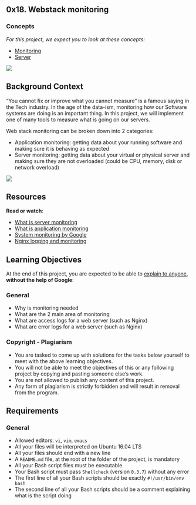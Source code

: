 ## 0x18. Webstack monitoring

### Concepts

_For this project, we expect you to look at these concepts:_

*   [Monitoring](/concepts/13)
*   [Server](/concepts/67)

![](https://s3.amazonaws.com/intranet-projects-files/holbertonschool-sysadmin_devops/281/hb3pAsO.png)

Background Context
------------------

“You cannot fix or improve what you cannot measure” is a famous saying in the Tech industry. In the age of the data-ism, monitoring how our Software systems are doing is an important thing. In this project, we will implement one of many tools to measure what is going on our servers.

Web stack monitoring can be broken down into 2 categories:

*   Application monitoring: getting data about your running software and making sure it is behaving as expected
*   Server monitoring: getting data about your virtual or physical server and making sure they are not overloaded (could be CPU, memory, disk or network overload)

![](https://s3.amazonaws.com/intranet-projects-files/holbertonschool-sysadmin_devops/281/ktCXnhE.jpg)

Resources
---------

**Read or watch**:

*   [What is server monitoring](/rltoken/km_XUDAfXEBoXZQsIWEo5Q "What is server monitoring")
*   [What is application monitoring](/rltoken/z9jsikINjrsUo2QY5_Xz8g "What is application monitoring")
*   [System monitoring by Google](/rltoken/_8KIbIUNzMgKi_LiGMBWAw "System monitoring by Google")
*   [Nginx logging and monitoring](/rltoken/V3GsrDcMHPdgrizShj4RCg "Nginx logging and monitoring")

Learning Objectives
-------------------

At the end of this project, you are expected to be able to [explain to anyone](/rltoken/Bd9r8twsVT3S_8j7-kOLrg "explain to anyone"), **without the help of Google**:

### General

*   Why is monitoring needed
*   What are the 2 main area of monitoring
*   What are access logs for a web server (such as Nginx)
*   What are error logs for a web server (such as Nginx)

### Copyright - Plagiarism

*   You are tasked to come up with solutions for the tasks below yourself to meet with the above learning objectives.
*   You will not be able to meet the objectives of this or any following project by copying and pasting someone else’s work.
*   You are not allowed to publish any content of this project.
*   Any form of plagiarism is strictly forbidden and will result in removal from the program.

Requirements
------------

### General

*   Allowed editors: `vi`, `vim`, `emacs`
*   All your files will be interpreted on Ubuntu 16.04 LTS
*   All your files should end with a new line
*   A `README.md` file, at the root of the folder of the project, is mandatory
*   All your Bash script files must be executable
*   Your Bash script must pass `Shellcheck` (version `0.3.7`) without any error
*   The first line of all your Bash scripts should be exactly `#!/usr/bin/env bash`
*   The second line of all your Bash scripts should be a comment explaining what is the script doing
